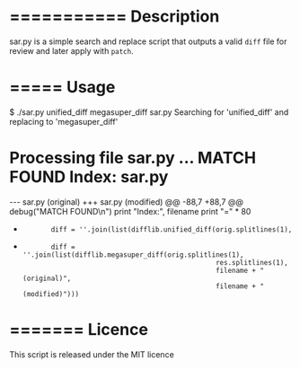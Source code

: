 ===========
Description
===========

sar.py is a simple search and replace script that outputs a valid `diff` file
for review and later apply with `patch`.

=====
Usage
=====

$ ./sar.py unified_diff megasuper_diff sar.py
Searching for 'unified_diff' and replacing to 'megasuper_diff'

Processing file sar.py ... MATCH FOUND
Index: sar.py
================================================================================
--- sar.py (original)
+++ sar.py (modified)
@@ -88,7 +88,7 @@
             debug("MATCH FOUND\n")
             print "Index:", filename
             print "=" * 80
-            diff = ''.join(list(difflib.unified_diff(orig.splitlines(1),
+            diff = ''.join(list(difflib.megasuper_diff(orig.splitlines(1),
                                                      res.splitlines(1),
                                                      filename + " (original)",
                                                      filename + " (modified)")))

=======
Licence
=======

This script is released under the MIT licence
